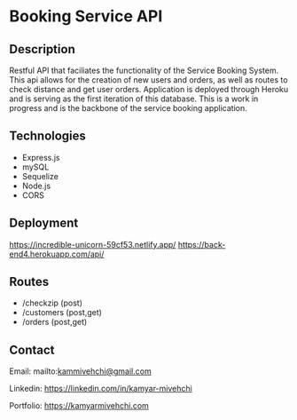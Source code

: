 # Booking Service API


## Description

Restful API that faciliates the functionality of the Service Booking System. This api allows for the creation of new users and orders, as well as routes to check distance and get user orders.
Application is deployed through Heroku and is serving as the first iteration of this database. This is a work in progress and is the backbone of the service booking application. 

## Technologies
+ Express.js
+ mySQL
+ Sequelize
+ Node.js
+ CORS

## Deployment
 https://incredible-unicorn-59cf53.netlify.app/
 https://back-end4.herokuapp.com/api/
 
## Routes
 + /checkzip  (post)
 + /customers (post,get)
 + /orders    (post,get)

## Contact

Email: mailto:kammivehchi@gmail.com

Linkedin: https://linkedin.com/in/kamyar-mivehchi

Portfolio: https://kamyarmivehchi.com
